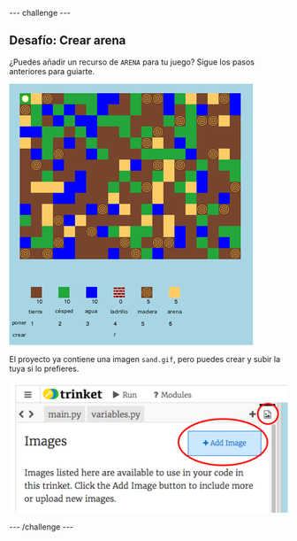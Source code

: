 --- challenge ---

## Desafío: Crear arena

¿Puedes añadir un recurso de `ARENA` para tu juego? Sigue los pasos anteriores para guiarte.

![captura de pantalla](images/craft-sand.png)

El proyecto ya contiene una imagen `sand.gif`, pero puedes crear y subir la tuya si lo prefieres.

![captura de pantalla](images/craft-upload.png)

--- /challenge ---